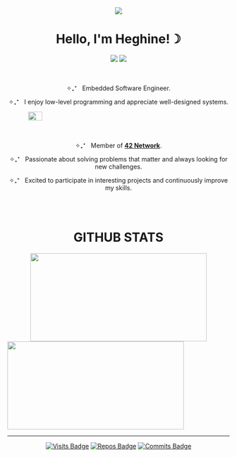 <div align="center">
    <img src="https://github.com/hheghine/hheghine/assets/119530584/1ce1b930-60fc-45f9-befc-30f0a68122c7" />
    <h1>Hello, I'm Heghine!☽</h1>
    <a href="https://www.linkedin.com/in/hheghine/"><img src="https://img.shields.io/badge/Linkedin-7289DA?&style=for-the-badge&logo=linkedin&logoColor=white" /></a>
    <a href="https://open.spotify.com/user/ng8enlnfgp2shk81a5zc6lhz7?si=7e83d5a6279148eb"><img src="https://img.shields.io/badge/Spotify-1ED760?&style=for-the-badge&logo=spotify&logoColor=white" /></a>
</div>

<p align ="center"><br><br>✧₊⁺&nbsp;&nbsp;&nbsp;Embedded Software Engineer</strong>.</p>
<p align ="center">✧₊⁺&nbsp;&nbsp;&nbsp;I enjoy low-level programming and appreciate well-designed systems.</p>

<div style="display: flex; flex-direction: column;", align="center">
    <img src="https://github.com/hheghine/hheghine/assets/119530584/e5f5efa8-2fa8-45ca-921a-978ac3bda419" width="25%" />
    <div style="text-align: center;">
        <p><br><br>✧₊⁺&nbsp;&nbsp;&nbsp;Member of <a href="https://42.fr/en/homepage/"><strong>42 Network</strong></a>.</p>
        <p>✧₊⁺&nbsp;&nbsp;&nbsp;Passionate about solving problems that matter and always looking for new challenges. </p>
        <p>✧₊⁺&nbsp;&nbsp;&nbsp;Excited to participate in interesting projects and continuously improve my skills.<br><br><br></p>
    </div>
    <h1>GITHUB STATS</h1>
    <a href="https://github.com/anuraghazra/github-readme-stats">
    <img align="center" src="https://github-readme-stats.vercel.app/api/top-langs/?username=hheghine&layout=compact&hide=Makefile,Roff,Perl,TeX,GLSL,CMake,HTML,Batchfile,M4,Zig,Lua&size_weight=0.5&count_weight=0.5&theme=material-palenight" style="width: 400px; height: 200px;" />
    </a>
    <img align="center" src="https://github-readme-streak-stats.herokuapp.com/?user=hheghine&theme=material-palenight&hide_border=false" style="width: 400px; height: 200px;" />
</div>

---

<div align="center">
  
  [![Visits Badge](https://badges.strrl.dev/visits/hheghine/hheghine?style=for-the-badge&color=6E40F3)](#)
  [![Repos Badge](https://badges.strrl.dev/repos/hheghine?style=for-the-badge&color=6E40F3)](https://github.com/hheghine?tab=repositories)
  [![Commits Badge](https://badges.strrl.dev/commits/weekly/hheghine?style=for-the-badge&color=6E40F3)](https://github.com/hheghine?tab=repositories)

</div>

